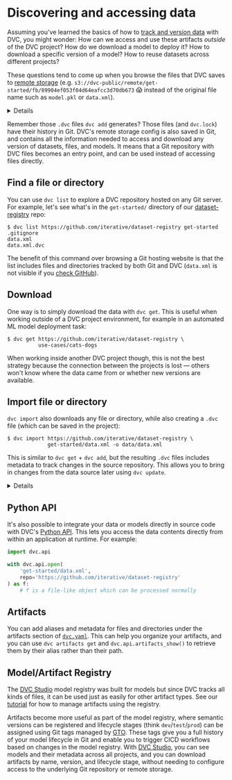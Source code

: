 # Discovering and accessing data

Assuming you've learned the basics of how to
[track and version data](/doc/start/data-management/data-versioning) with DVC,
you might wonder: How can we access and use these <abbr>artifacts</abbr>
_outside_ of the DVC project? How do we download a model to deploy it? How to
download a specific version of a model? How to reuse datasets across different
projects?

<admon type="tip">

These questions tend to come up when you browse the files that DVC saves to
[remote storage] (e.g. `s3://dvc-public/remote/get-started/fb/89904ef053f04d64eafcc3d70db673`
😱 instead of the original file name such as `model.pkl` or `data.xml`).

[remote storage]: /doc/user-guide/data-management/remote-storage

</admon>

<details>

### 🎬 Click to watch a video about sharing data and models

https://youtu.be/EE7Gk84OZY8

</details>

Remember those `.dvc` files `dvc add` generates? Those files (and `dvc.lock`)
have their history in Git. DVC's remote storage config is also saved in Git, and
contains all the information needed to access and download any version of
datasets, files, and models. It means that a Git repository with <abbr>DVC
files</abbr> becomes an entry point, and can be used instead of accessing files
directly.

## Find a file or directory

You can use `dvc list` to explore a <abbr>DVC repository</abbr> hosted on any
Git server. For example, let's see what's in the `get-started/` directory of our
[dataset-registry](https://github.com/iterative/dataset-registry) repo:

```cli
$ dvc list https://github.com/iterative/dataset-registry get-started
.gitignore
data.xml
data.xml.dvc
```

The benefit of this command over browsing a Git hosting website is that the list
includes files and directories tracked by both Git and DVC (`data.xml` is not
visible if you
[check GitHub](https://github.com/iterative/dataset-registry/tree/main/get-started)).

## Download

One way is to simply download the data with `dvc get`. This is useful when
working outside of a <abbr>DVC project</abbr> environment, for example in an
automated ML model deployment task:

```cli
$ dvc get https://github.com/iterative/dataset-registry \
          use-cases/cats-dogs
```

When working inside another DVC project though, this is not the best strategy
because the connection between the projects is lost — others won't know where
the data came from or whether new versions are available.

## Import file or directory

`dvc import` also downloads any file or directory, while also creating a `.dvc`
file (which can be saved in the project):

```cli
$ dvc import https://github.com/iterative/dataset-registry \
             get-started/data.xml -o data/data.xml
```

This is similar to `dvc get` + `dvc add`, but the resulting `.dvc` files
includes metadata to track changes in the source repository. This allows you to
bring in changes from the data source later using `dvc update`.

<details>

### 💡 Expand to get a peek under the hood

<admon type="info">

The [dataset registry] repository doesn't actually contain a `get-started/data.xml`
file. Like `dvc get`, `dvc import` downloads from [remote storage].

[dataset registry]: https://github.com/iterative/dataset-registry

</admon>

`.dvc` files created by `dvc import` have special fields, such as the data
source `repo` and `path` (under `deps`):

```git
+deps:
+- path: get-started/data.xml
+  repo:
+    url: https://github.com/iterative/dataset-registry
+    rev_lock: 96fdd8f12c14fa58a1b7354f15c7adb50e4e8542
 outs:
 - md5: 22a1a2931c8370d3aeedd7183606fd7f
   path: data.xml
```

The `url` and `rev_lock` subfields under `repo` are used to save the origin and
[version](https://git-scm.com/docs/revisions) of the dependency, respectively.

</details>

## Python API

It's also possible to integrate your data or models directly in source code with
DVC's [Python API](/doc/api-reference). This lets you access the data contents
directly from within an application at runtime. For example:

```py
import dvc.api

with dvc.api.open(
    'get-started/data.xml',
    repo='https://github.com/iterative/dataset-registry'
) as f:
    # f is a file-like object which can be processed normally
```

## Artifacts

You can add aliases and metadata for files and directories under the
<abbr>artifacts</abbr> section of
[`dvc.yaml`](/doc/user-guide/project-structure/dvcyaml-files#artifacts). This
can help you organize your artifacts, and you can use `dvc artifacts get` and
`dvc.api.artifacts_show()` to retrieve them by their alias rather than their
path.

## Model/Artifact Registry

<admon type="tip">

The [DVC Studio] model registry was built for models but since DVC tracks all kinds
of files, it can be used just as easily for other artifact types. See our [tutorial]
for how to manage artifacts using the registry.

</admon>

Artifacts become more useful as part of the <abbr>model registry</abbr>, where
semantic versions can be registered and lifecycle stages (think
`dev`/`test`/`prod`) can be assigned using Git tags managed by [GTO](/doc/gto).
These tags give you a full history of your model lifecycle in Git and enable you
to trigger CICD workflows based on changes in the model registry. With [DVC
Studio], you can see models and their metadata across all projects, and you can download
artifacts by name, version, and lifecycle stage, without needing to configure access
to the underlying Git repository or remote storage.

[DVC Studio]: https://studio.datachain.ai
[tutorial]: /doc/use-cases/data-registry/tutorial#sharing-and-managing-artifacts
